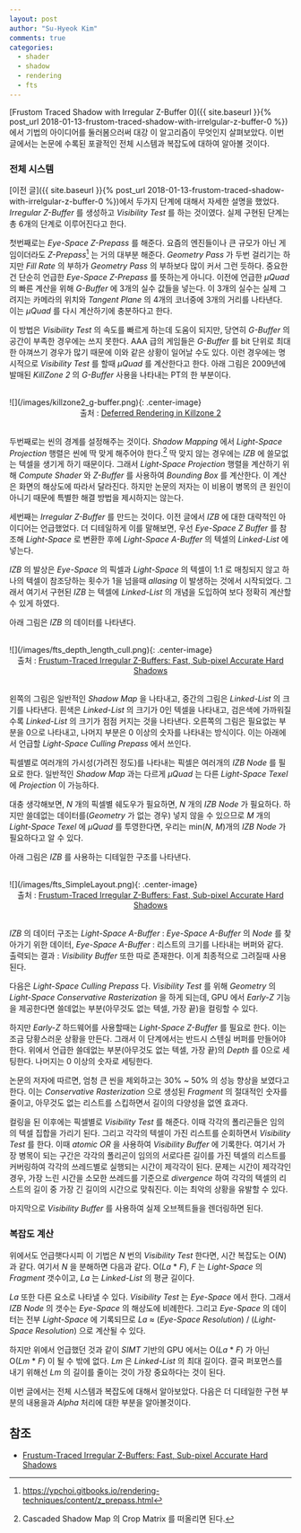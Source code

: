 ```yaml
---
layout: post
author: "Su-Hyeok Kim"
comments: true
categories:
  - shader
  - shadow
  - rendering
  - fts
---
```


[Frustom Traced Shadow with Irregular Z-Buffer 0]({{ site.baseurl }}{% post_url 2018-01-13-frustom-traced-shadow-with-irrelgular-z-buffer-0 %}) 에서 기법의 아이디어를 둘러봄으러써 대강 이 알고리즘이 무엇인지 살펴보았다. 이번 글에서는 논문에 수록된 포괄적인 전체 시스템과 복잡도에 대하여 알아볼 것이다.

### 전체 시스템

[이전 글]({{ site.baseurl }}{% post_url 2018-01-13-frustom-traced-shadow-with-irrelgular-z-buffer-0 %})에서 두가지 단계에 대해서 자세한 설명을 했었다. _Irregular Z-Buffer_ 를 생성하고 _Visibility Test_ 를 하는 것이였다. 실제 구현된 단계는 총 6개의 단계로 이루어진다고 한다.

첫번째로는 _Eye-Space Z-Prepass_ 를 해준다. 요즘의 엔진들이나 큰 규모가 아닌 게임이더라도 _Z-Prepass_[^L1] 는 거의 대부분 해준다. _Geometry Pass_ 가 두번 걸리기는 하지만 _Fill Rate_ 의 부하가 _Geometry Pass_ 의 부하보다 많이 커서 그런 듯하다. 중요한건 단순히 언급한 _Eye-Space Z-Prepass_ 를 뜻하는게 아니다. 이전에 언급한 _μQuad_ 의 빠른 계산을 위해 _G-Buffer_ 에 3개의 실수 값들을 넣는다. 이 3개의 실수는 실제 그려지는 카메라의 위치와 _Tangent Plane_ 의 4개의 코너중에 3개의 거리를 나타낸다. 이는 _μQuad_ 를 다시 계산하기에 충분하다고 한다.

이 방법은 _Visibility Test_ 의 속도를 빠르게 하는데 도움이 되지만, 당연히 _G-Buffer_ 의 공간이 부족한 경우에는 쓰지 못한다. AAA 급의 게임들은 _G-Buffer_ 를 bit 단위로 최대한 아껴쓰기 경우가 많기 때문에 이와 같은 상황이 일어날 수도 있다. 이런 경우에는 명시적으로 _Visibility Test_ 를 할때 _μQuad_ 를 계산한다고 한다. 아래 그림은 2009년에 발매된 _KillZone 2_ 의 _G-Buffer_ 사용을 나타내는 PT의 한 부분이다.

<br/>
![](/images/killzone2_g-buffer.png){: .center-image}
<center>출처 : <a href="https://www.slideshare.net/guerrillagames/deferred-rendering-in-killzone-2-9691589">Deferred Rendering in Killzone 2</a>
</center>
<br/>

두번째로는 씬의 경계를 설정해주는 것이다. _Shadow Mapping_ 에서 _Light-Space Projection_ 행렬은 씬에 딱 맞게 해주어야 한다.[^C1] 딱 맞지 않는 경우에는 _IZB_ 에 쓸모없는 텍셀을 생기게 하기 때문이다. 그래서 _Light-Space Projection_ 행렬을 계산하기 위해 _Compute Shader_ 와 _Z-Buffer_ 를 사용하여 _Bounding Box_ 를 계산한다. 이 계산은 화면의 해상도에 따라서 달라진다. 하지만 논문의 저자는 이 비용이 병목의 큰 원인이 아니기 때문에 특별한 해결 방법을 제시하지는 않는다.

세번째는 _Irregular Z-Buffer_ 를 만드는 것이다. 이전 글에서 _IZB_ 에 대한 대략적인 아이디어는 언급했었다. 더 디테일하게 이를 말해보면, 우선 _Eye-Space Z Buffer_ 를 참조해 _Light-Space_ 로 변환한 후에 _Light-Space A-Buffer_ 의 텍셀의 _Linked-List_ 에 넣는다.

_IZB_ 의 발상은 _Eye-Space_ 의 픽셀과 _Light-Space_ 의 텍셀이 1:1 로 매칭되지 않고 하나의 텍셀이 참조당하는 횟수가 1을 넘을때 _allasing_ 이 발생하는 것에서 시작되었다. 그래서 여기서 구현된 _IZB_ 는 텍셀에 _Linked-List_ 의 개념을 도입하여 보다 정확히 계산할 수 있게 하였다.

아래 그림은 _IZB_ 의 데이터를 나타낸다.

<br/>
![](/images/fts_depth_length_cull.png){: .center-image}
<center>출처 : <a href="http://cwyman.org/papers/tvcg16_ftizbExtended.pdf">Frustum-Traced Irregular Z-Buffers: Fast, Sub-pixel Accurate Hard Shadows</a>
</center>
<br/>

왼쪽의 그림은 일반적인 _Shadow Map_ 을 나타내고, 중간의 그림은 _Linked-List_ 의 크기를 나타낸다. 흰색은 _Linked-List_ 의 크기가 0인 텍셀을 나타내고, 검은색에 가까워질수록 _Linked-List_ 의 크기가 점점 커지는 것을 나타낸다. 오른쪽의 그림은 필요없는 부분을 0으로 나타내고, 나머지 부분은 0 이상의 숫자를 나타내는 방식이다. 이는 아래에서 언급할 _Light-Space Culling Prepass_ 에서 쓰인다.

픽셀별로 여러개의 가시성(가려진 정도)를 나타내는 픽셀은 여러개의 _IZB Node_ 를 필요로 한다. 일반적인 _Shadow Map_ 과는 다르게 _μQuad_ 는 다른 _Light-Space Texel_ 에 _Projection_ 이 가능하다.

대충 생각해보면, _N_ 개의 픽셀별 쉐도우가 필요하면, _N_ 개의 _IZB Node_ 가 필요하다. 하지만 쓸데없는 데이터를(_Geometry_ 가 없는 경우) 넣지 않을 수 있으므로 _M_ 개의 _Light-Space Texel_ 에 _μQuad_ 를 투영한다면, 우리는 min(_N_, _M_)개의 _IZB Node_ 가 필요하다고 알 수 있다.

아래 그림은 _IZB_ 를 사용하는 디테일한 구조를 나타낸다.

<br/>
![](/images/fts_SimpleLayout.png){: .center-image}
<center>출처 : <a href="http://cwyman.org/papers/tvcg16_ftizbExtended.pdf">Frustum-Traced Irregular Z-Buffers: Fast, Sub-pixel Accurate Hard Shadows</a>
</center>
<br/>

_IZB_ 의 데이터 구조는 _Light-Space A-Buffer_ : _Eye-Space A-Buffer_ 의 _Node_ 를 찾아가기 위한 데이터, _Eye-Space A-Buffer_ : 리스트의 크기를 나타내는 버퍼와 같다. 출력되는 결과 : _Visibility Buffer_ 또한 따로 존재한다. 이게 최종적으로 그려질때 사용된다.

다음은 _Light-Space Culling Prepass_ 다. _Visibility Test_ 를 위해 _Geometry_ 의 _Light-Space Conservative Rasterization_ 을 하게 되는데, GPU 에서 _Early-Z_ 기능을 제공한다면 쓸데없는 부분(아무것도 없는 텍셀, 가장 끝)을 컬링할 수 있다.

하지만 _Early-Z_ 하드웨어를 사용할때는 _Light-Space Z-Buffer_ 를 필요로 한다. 이는 조금 당황스러운 상황을 만든다. 그래서 이 단계에서는 반드시 스텐실 버퍼를 만들어야 한다. 위에서 언급한 쓸데없는 부분(아무것도 없는 텍셀, 가장 끝)의 _Depth_ 를 0으로 세팅한다. 나머지는 0 이상의 숫자로 세팅한다.

논문의 저자에 따르면, 엄청 큰 씬을 제외하고는 30% ~ 50% 의 성능 향상을 보였다고 한다. 이는 _Conservative Rasterization_ 으로 생성된 _Fragment_ 의 절대적인 숫자를 줄이고, 아무것도 없는 리스트를 스킵하면서 길이의 다양성을 없엔 효과다.

컬링을 된 이후에는 픽셀별로 _Visibility Test_ 를 해준다. 이때 각각의 폴리곤들은 임의의 텍셀 집합을 가리기 된다. 그리고 각각의 텍셀이 가진 리스트를 순회하면서 _Visibility Test_ 를 한다. 이때 _atomic OR_ 을 사용하여 _Visibility Buffer_ 에 기록한다. 여기서 가장 병목이 되는 구간은 각각의 폴리곤이 임의의 서로다른 길이를 가진 텍셀의 리스트를 커버링하여 각각의 쓰레드별로 실행되는 시간이 제각각이 된다. 문제는 시간이 제각각인 경우, 가장 느린 시간을 소모한 쓰레드를 기준으로 _divergence_ 하여 각각의 텍셀의 리스트의 길이 중 가장 긴 길이의 시간으로 맞춰진다. 이는 최악의 상황을 유발할 수 있다.

마지막으로 _Visibility Buffer_ 를 사용하여 실제 오브젝트들을 렌더링하면 된다.

### 복잡도 계산

위에서도 언급햇다시피 이 기법은 _N_ 번의 _Visibility Test_ 한다면, 시간 복잡도는 O(_N_) 과 같다. 여기서 _N_ 을 분해하면 다음과 같다. O(_La_ * _F_), _F_ 는 _Light-Space_ 의 _Fragment_ 갯수이고, _La_ 는 _Linked-List_ 의 평균 길이다.

_La_ 또한 다른 요소로 나타낼 수 있다. _Visibility Test_ 는 _Eye-Space_ 에서 한다. 그래서 _IZB Node_ 의 갯수는 _Eye-Space_ 의 해상도에 비례한다. 그리고 _Eye-Space_ 의 데이터는 전부 _Light-Space_ 에 기록되므로 _La_ ≈ (_Eye-Space Resolution_) / (_Light-Space Resolution_) 으로 계산될 수 있다.

하지만 위에서 언급했던 것과 같이 _SIMT_ 기반의 GPU 에서는 O(_La_ * _F_) 가 아닌 O(_Lm_ * _F_) 이 될 수 밖에 없다. _Lm_ 은 _Linked-List_ 의 최대 길이다. 결국 퍼포먼스를 내기 위해선 _Lm_ 의 길이를 줄이는 것이 가장 중요하다는 것이 된다.

이번 글에서는 전체 시스템과 복잡도에 대해서 알아보았다. 다음은 더 디테일한 구현 부분의 내용을과 _Alpha_ 처리에 대한 부분을 알아볼것이다.

## 참조
 - [Frustum-Traced Irregular Z-Buffers: Fast, Sub-pixel Accurate Hard Shadows](http://cwyman.org/papers/tvcg16_ftizbExtended.pdf)

[^L1]: https://ypchoi.gitbooks.io/rendering-techniques/content/z_prepass.html

[^C1]: Cascaded Shadow Map 의 Crop Matrix 를 떠올리면 된다.
